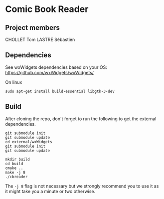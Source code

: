 # Comic Book Reader

## Project members

CHOLLET Tom
LASTRE Sébastien

## Dependencies

See wxWidgets dependencies based on your OS: https://github.com/wxWidgets/wxWidgets/

On linux
```
sudo apt-get install build-essential libgtk-3-dev
```

## Build

After cloning the repo, don't forget to run the following to get the external dependencies.
```
git submodule init
git submodule update
cd external/wxWidgets
git submodule init
git submodule update
``` 

```
mkdir build
cd build
cmake ..
make -j 8
./cbreader
```
The ```-j 8``` flag is not necessary but we strongly recommend you to use it as it might take you a minute or two otherwise.